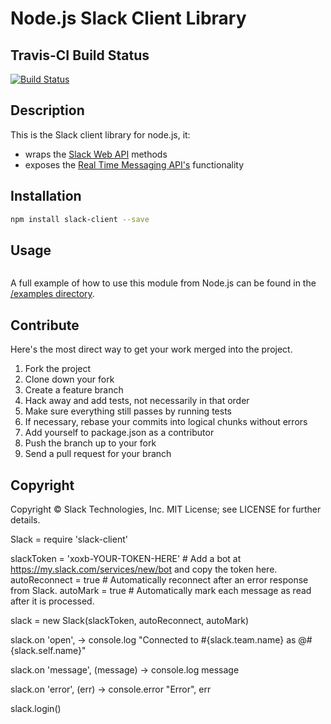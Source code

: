 # Node.js Slack Client Library

## Travis-CI Build Status

[![Build Status](https://travis-ci.org/slackhq/node-slack-client.png?branch=master)](https://travis-ci.org/slackhq/node-slack-client)

## Description

This is the Slack client library for node.js, it:
- wraps the [Slack Web API](https://api.slack.com/web) methods
- exposes the [Real Time Messaging API's](https://api.slack.com/rtm) functionality

## Installation

```bash
npm install slack-client --save
```

## Usage
```js


```

A full example of how to use this module from Node.js can be found in the [/examples directory](https://github.com/slackhq/node-slack-client/tree/master/examples).

## Contribute

Here's the most direct way to get your work merged into the project.

1. Fork the project
2. Clone down your fork
3. Create a feature branch
4. Hack away and add tests, not necessarily in that order
5. Make sure everything still passes by running tests
6. If necessary, rebase your commits into logical chunks without errors
7. Add yourself to package.json as a contributor
8. Push the branch up to your fork
9. Send a pull request for your branch

## Copyright

Copyright &copy; Slack Technologies, Inc. MIT License; see LICENSE for further details.


Slack = require 'slack-client'

slackToken = 'xoxb-YOUR-TOKEN-HERE' # Add a bot at https://my.slack.com/services/new/bot and copy the token here.
autoReconnect = true # Automatically reconnect after an error response from Slack.
autoMark = true # Automatically mark each message as read after it is processed.

slack = new Slack(slackToken, autoReconnect, autoMark)

slack.on 'open', ->
    console.log "Connected to #{slack.team.name} as @#{slack.self.name}"

slack.on 'message', (message) ->
    console.log message

slack.on 'error', (err) ->
    console.error "Error", err

slack.login()
